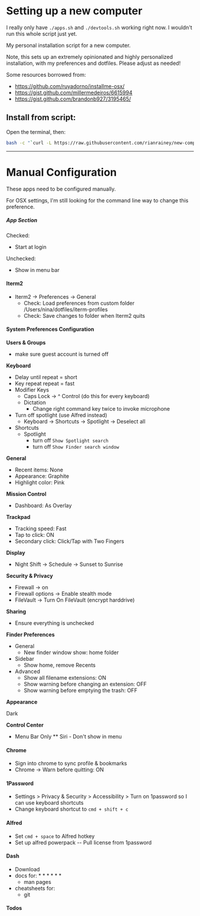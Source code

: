 # Setting up a new computer

I really only have `./apps.sh` and `./devtools.sh` working right now. I wouldn't run this whole script just yet.

My personal installation script for a new computer.

Note, this sets up an extremely opinionated and highly personalized installation, with my preferences and dotfiles. Please adjust as needed!


Some resources borrowed from:

- https://github.com/ruyadorno/installme-osx/
- https://gist.github.com/millermedeiros/6615994
- https://gist.github.com/brandonb927/3195465/

## Install from script:

Open the terminal, then:

```sh
bash -c "`curl -L https://raw.githubusercontent.com/rianrainey/new-computer/refs/heads/master/setup.sh`"
```
---


# Manual Configuration

These apps need to be configured manually.

For OSX settings, I'm still looking for the command line way to change this preference.

##### App Section

Checked:

- Start at login

Unchecked:

- Show in menu bar

#### Iterm2

* Iterm2 -> Preferences -> General
	* Check: Load preferences from custom folder /Users/nina/dotfiles/iterm-profiles
	* Check: Save changes to folder when Iterm2 quits

#### System Preferences Configuration

**Users & Groups**

* make sure guest account is turned off

**Keyboard**

* Delay until repeat = short
* Key repeat repeat = fast
* Modifier Keys
  * Caps Lock -> ^ Control (do this for every keyboard)
  * Dictation
    * Change right command key twice to invoke microphone
* Turn off spotlight (use Alfred instead)
	* Keyboard -> Shortcuts -> Spotlight -> Deselect all
* Shortcuts
  * Spotlight
    * turn off `Show Spotlight search`
    * turn off `Show Finder search window`

**General**

* Recent items: None
* Appearance: Graphite
* Highlight color: Pink

**Mission Control**

* Dashboard: As Overlay

**Trackpad**

* Tracking speed: Fast
* Tap to click: ON
* Secondary click: Click/Tap with Two Fingers

**Display**

* Night Shift -> Schedule -> Sunset to Sunrise

**Security & Privacy**

* Firewall -> on
* Firewall options -> Enable stealth mode
* FileVault -> Turn On FileVault (encrypt harddrive)

**Sharing**

* Ensure everything is unchecked

**Finder Preferences**

* General
	* New finder window show: home folder
* Sidebar
	* Show home, remove Recents
* Advanced
	* Show all filename extensions: ON
	* Show warning before changing an extension: OFF
	* Show warning before emptying the trash: OFF

**Appearance**

Dark

**Control Center**

* Menu Bar Only
** Siri - Don't show in menu


#### Chrome

* Sign into chrome to sync profile & bookmarks
* Chrome -> Warn before quitting: ON

#### 1Password

- Settings > Privacy & Security > Accessibility > Turn on 1password so I can use keyboard shortcuts
- Change keyboard shortcut to `cmd + shift + c`

#### Alfred

* Set `cmd + space` to Alfred hotkey
* Set up alfred powerpack
-- Pull license from 1password

#### Dash

* Download
* docs for:
	*
	*
	*
	*
	*
	*
	* man pages
* cheatsheets for:
	* git

#### Todos
